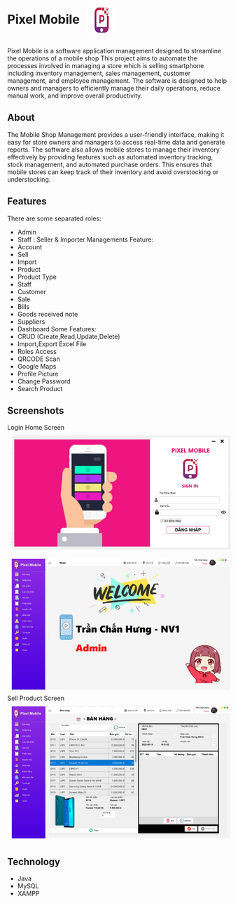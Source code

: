 

# Pixel Mobile <img src="/images/mobilepixel.png" align="center" width="64" height="64" hspace="10" vspace="10">

Pixel Mobile is a software application management designed to streamline the operations of a mobile shop
This project aims to automate the processes involved in managing a store which is selling smartphone 
including inventory management, sales management, customer management, and employee management. 
The software is designed to help owners and managers to efficiently manage their daily operations, 
reduce manual work, and improve overall productivity.

## About

The Mobile Shop Management provides a user-friendly interface, making it easy for store owners and managers to access real-time data and generate reports.
The software also allows mobile stores to manage their inventory effectively by providing features such as automated inventory tracking, stock management, and automated purchase orders. 
This ensures that mobile stores can keep track of their inventory and avoid overstocking or understocking.


## Features
There are some separated roles:
- Admin
- Staff : Seller & Importer
Managements Feature:
- Account
- Sell
- Import
- Product
- Product Type
- Staff
- Customer
- Sale
- Bills
- Goods received note
- Suppliers
- Dashboard
Some Features:
- CRUD (Create,Read,Update,Delete)
- Import,Export Excel File
- Roles Access
- QRCODE Scan
- Google Maps
- Profile Picture
- Change Password
- Search Product



## Screenshots
Login
[<img src="/images/login.jpg" align="left"
width="500"
    hspace="10" vspace="10">](/images/login.jpg)
Home Screen
[<img src="/images/homescreen.jpg" align="center"
width="500"
    hspace="10" vspace="10">](/images/homescreen.jpg)
Sell Product Screen
[<img src="/images/sellproduct.jpg" align="center"
width="500"
    hspace="10" vspace="10">](/images/sellproduct.jpg)


## Technology
- Java
- MySQL
- XAMPP



